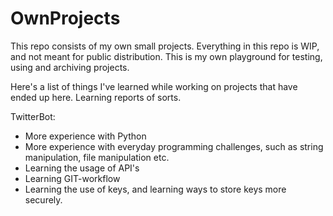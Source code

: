 # OwnProjects
This repo consists of my own small projects. Everything in this repo is WIP, and not meant for public distribution. This is my own playground
for testing, using and archiving projects. 

Here's a list of things I've learned while working on projects that have ended up here. Learning reports of sorts.

TwitterBot:
  - More experience with Python
  - More experience with everyday programming challenges, such as string manipulation, file manipulation etc.
  - Learning the usage of API's
  - Learning GIT-workflow
  - Learning the use of keys, and learning ways to store keys more securely.
